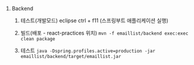 1. Backend

   1. 테스트(개발모드)
      eclipse ctrl + f11 (스프링부트 애플리케이션 실행)
   2. 빌드(배포 - react-practices 위치)
      `mvn -f emaillist/backend exec:exec clean package`

   3. 테스트
      `java -Dspring.profiles.active=production -jar emaillist/backend/target/emaillist.jar`
